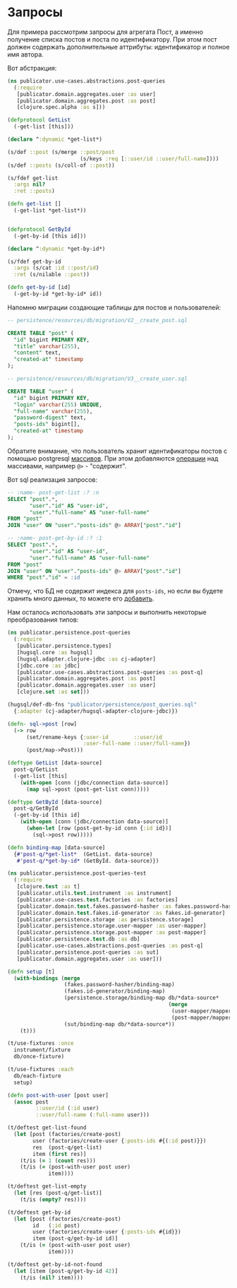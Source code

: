 # Запросы

Для примера рассмотрим запросы для агрегата Пост, а именно
получение списка постов и поста по идентификатору.
При этом пост должен содержать дополнительные аттрибуты:
идентификатор и полное имя автора.

Вот абстракция:

```clojure
(ns publicator.use-cases.abstractions.post-queries
  (:require
   [publicator.domain.aggregates.user :as user]
   [publicator.domain.aggregates.post :as post]
   [clojure.spec.alpha :as s]))

(defprotocol GetList
  (-get-list [this]))

(declare ^:dynamic *get-list*)

(s/def ::post (s/merge ::post/post
                       (s/keys :req [::user/id ::user/full-name])))
(s/def ::posts (s/coll-of ::post))

(s/fdef get-list
  :args nil?
  :ret ::posts)

(defn get-list []
  (-get-list *get-list*))


(defprotocol GetById
  (-get-by-id [this id]))

(declare ^:dynamic *get-by-id*)

(s/fdef get-by-id
  :args (s/cat :id ::post/id)
  :ret (s/nilable ::post))

(defn get-by-id [id]
  (-get-by-id *get-by-id* id))
```

Напомню миграции создающие таблицы для постов и пользователей:

```sql
-- persistence/resources/db/migration/V2__create_post.sql

CREATE TABLE "post" (
  "id" bigint PRIMARY KEY,
  "title" varchar(255),
  "content" text,
  "created-at" timestamp
);
```

```sql
-- persistence/resources/db/migration/V3__create_user.sql

CREATE TABLE "user" (
  "id" bigint PRIMARY KEY,
  "login" varchar(255) UNIQUE,
  "full-name" varchar(255),
  "password-digest" text,
  "posts-ids" bigint[],
  "created-at" timestamp
);
```

Обратите внимание, что пользователь хранит идентификаторы постов с помощью postgresql
[массивов](https://postgrespro.ru/docs/postgrespro/10/arrays).
При этом добавляются
[операции](https://postgrespro.ru/docs/postgrespro/10/functions-array)
над массивами, например `@>` - "содержит".

Вот sql реализация запросов:

```sql
-- :name- post-get-list :? :n
SELECT "post".*,
       "user"."id" AS "user-id",
       "user"."full-name" AS "user-full-name"
FROM "post"
JOIN "user" ON "user"."posts-ids" @> ARRAY["post"."id"]

-- :name- post-get-by-id :? :1
SELECT "post".*,
       "user"."id" AS "user-id",
       "user"."full-name" AS "user-full-name"
FROM "post"
JOIN "user" ON "user"."posts-ids" @> ARRAY["post"."id"]
WHERE "post"."id" = :id
```

Отмечу, что БД не содержит индекса для `posts-ids`, но если вы будете хранить много данных, то
можете его [добавить](https://postgrespro.ru/docs/postgrespro/10/indexes-types).

Нам осталось использовать эти запросы и выполнить некоторые преобразования типов:

```clojure
(ns publicator.persistence.post-queries
  (:require
   [publicator.persistence.types]
   [hugsql.core :as hugsql]
   [hugsql.adapter.clojure-jdbc :as cj-adapter]
   [jdbc.core :as jdbc]
   [publicator.use-cases.abstractions.post-queries :as post-q]
   [publicator.domain.aggregates.post :as post]
   [publicator.domain.aggregates.user :as user]
   [clojure.set :as set]))

(hugsql/def-db-fns "publicator/persistence/post_queries.sql"
  {:adapter (cj-adapter/hugsql-adapter-clojure-jdbc)})

(defn- sql->post [row]
  (-> row
      (set/rename-keys {:user-id        ::user/id
                        :user-full-name ::user/full-name})
      (post/map->Post)))

(deftype GetList [data-source]
  post-q/GetList
  (-get-list [this]
    (with-open [conn (jdbc/connection data-source)]
      (map sql->post (post-get-list conn)))))

(deftype GetById [data-source]
  post-q/GetById
  (-get-by-id [this id]
    (with-open [conn (jdbc/connection data-source)]
      (when-let [row (post-get-by-id conn {:id id})]
        (sql->post row)))))

(defn binding-map [data-source]
  {#'post-q/*get-list*  (GetList. data-source)
   #'post-q/*get-by-id* (GetById. data-source)})
```

```clojure
(ns publicator.persistence.post-queries-test
  (:require
   [clojure.test :as t]
   [publicator.utils.test.instrument :as instrument]
   [publicator.use-cases.test.factories :as factories]
   [publicator.domain.test.fakes.password-hasher :as fakes.password-hasher]
   [publicator.domain.test.fakes.id-generator :as fakes.id-generator]
   [publicator.persistence.storage :as persistence.storage]
   [publicator.persistence.storage.user-mapper :as user-mapper]
   [publicator.persistence.storage.post-mapper :as post-mapper]
   [publicator.persistence.test.db :as db]
   [publicator.use-cases.abstractions.post-queries :as post-q]
   [publicator.persistence.post-queries :as sut]
   [publicator.domain.aggregates.user :as user]))

(defn setup [t]
  (with-bindings (merge
                  (fakes.password-hasher/binding-map)
                  (fakes.id-generator/binding-map)
                  (persistence.storage/binding-map db/*data-source*
                                                   (merge
                                                    (user-mapper/mapper)
                                                    (post-mapper/mapper)))
                  (sut/binding-map db/*data-source*))
    (t)))

(t/use-fixtures :once
  instrument/fixture
  db/once-fixture)

(t/use-fixtures :each
  db/each-fixture
  setup)

(defn post-with-user [post user]
  (assoc post
         ::user/id (:id user)
         ::user/full-name (:full-name user)))

(t/deftest get-list-found
  (let [post (factories/create-post)
        user (factories/create-user {:posts-ids #{(:id post)}})
        res  (post-q/get-list)
        item (first res)]
    (t/is (= 1 (count res)))
    (t/is (= (post-with-user post user)
             item))))

(t/deftest get-list-empty
  (let [res (post-q/get-list)]
    (t/is (empty? res))))

(t/deftest get-by-id
  (let [post (factories/create-post)
        id   (:id post)
        user (factories/create-user {:posts-ids #{id}})
        item (post-q/get-by-id id)]
    (t/is (= (post-with-user post user)
             item))))

(t/deftest get-by-id-not-found
  (let [item (post-q/get-by-id 42)]
    (t/is (nil? item))))
```
